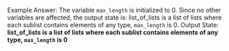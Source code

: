 Example Answer: 
The variable `max_length` is initialized to 0. Since no other variables are affected, the output state is: list_of_lists is a list of lists where each sublist contains elements of any type, `max_length` is 0.
Output State: **list_of_lists is a list of lists where each sublist contains elements of any type, `max_length` is 0**
